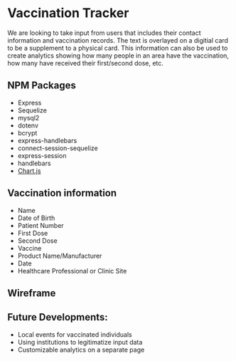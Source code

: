 # Vaccination Tracker

We are looking to take input from users that includes their contact information and vaccination records. The text is overlayed on a digitial card to be a supplement to a physical card. This information can also be used to create analytics showing how many people in an area have the vaccination, how many have received their first/second dose, etc.

## NPM Packages
- Express
- Sequelize
- mysql2
- dotenv
- bcrypt
- express-handlebars
- connect-session-sequelize
- express-session
- handlebars
- [Chart.js](https://www.npmjs.com/package/chart.js)

## Vaccination information
- Name
- Date of Birth
- Patient Number
- First Dose
- Second Dose
- Vaccine
- Product Name/Manufacturer
- Date
- Healthcare Professional or Clinic Site

## Wireframe

## Future Developments:
- Local events for vaccinated individuals
- Using institutions to legitimatize input data
- Customizable analytics on a separate page